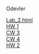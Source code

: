 Odevler

[Lab_2.html](https://hasankagit.github.io/Odevler/Lab_2.html) <br>
[HW 1](https://hasankagit.github.io/Odevler/homework_1.html) <br>
[CW 3](https://hasankagit.github.io/Odevler/inspector.html) <br>
[CW 4](https://hasankagit.github.io/Odevler/index.html)<br>
[HW 2](https://hasankagit.github.io/Odevler/HW%202/Database.html)<br>

